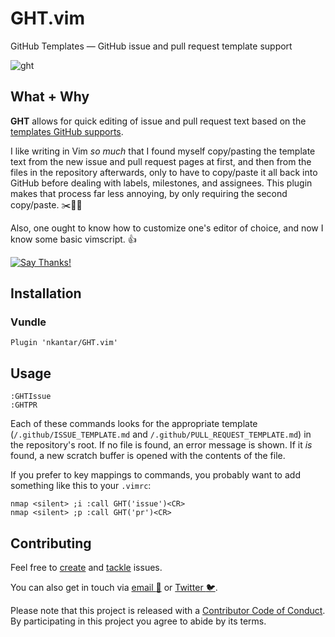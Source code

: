 # GHT.vim

GitHub Templates &mdash; GitHub issue and pull request template support

![ght](https://cloud.githubusercontent.com/assets/568543/17439488/32d15126-5add-11e6-9aea-4042b802e56d.gif)

## What + Why

**GHT** allows for quick editing of issue and pull request text based on the [templates GitHub supports](https://github.com/blog/2111-issue-and-pull-request-templates 'Issue and Pull Request templates').

I like writing in Vim *so much* that I found myself copy/pasting the template text from the new issue and pull request pages at first, and then from the files in the repository afterwards, only to have to copy/paste it all back into GitHub before dealing with labels, milestones, and assignees. This plugin makes that process far less annoying, by only requiring the second copy/paste. :scissors::page_facing_up::scream:

Also, one ought to know how to customize one's editor of choice, and now I know some basic vimscript. :thumbsup:

[![Say Thanks!](https://img.shields.io/badge/Say%20Thanks-!-1EAEDB.svg)](https://saythanks.io/to/nkantar)

## Installation

### Vundle

```viml
Plugin 'nkantar/GHT.vim'
```

## Usage

```viml
:GHTIssue
:GHTPR
```

Each of these commands looks for the appropriate template (`/.github/ISSUE_TEMPLATE.md` and `/.github/PULL_REQUEST_TEMPLATE.md`) in the repository's root. If no file is found, an error message is shown. If it *is* found, a new scratch buffer is opened with the contents of the file.

If you prefer to key mappings to commands, you probably want to add something like this to your `.vimrc`:

```viml
nmap <silent> ;i :call GHT('issue')<CR>
nmap <silent> ;p :call GHT('pr')<CR>
```

## Contributing

Feel free to [create](https://github.com/nkantar/GHT.vim/issues/new 'New Issue') and [tackle](https://github.com/nkantar/GHT.vim/issues?q=is%3Aissue+is%3Aopen+label%3A%22help+wanted%22 'Help Wanted') issues.

You can also get in touch via [email :love_letter:](mailto:nik@nkantar.com 'Email me') or [Twitter :bird:](https://twitter.com/nkantar '@nkantar').

Please note that this project is released with a [Contributor Code of Conduct](https://github.com/nkantar/GHT.vim/blob/master/CODE_OF_CONDUCT.md 'GHT.vim Code of Conduct'). By participating in this project you agree to abide by its terms.
